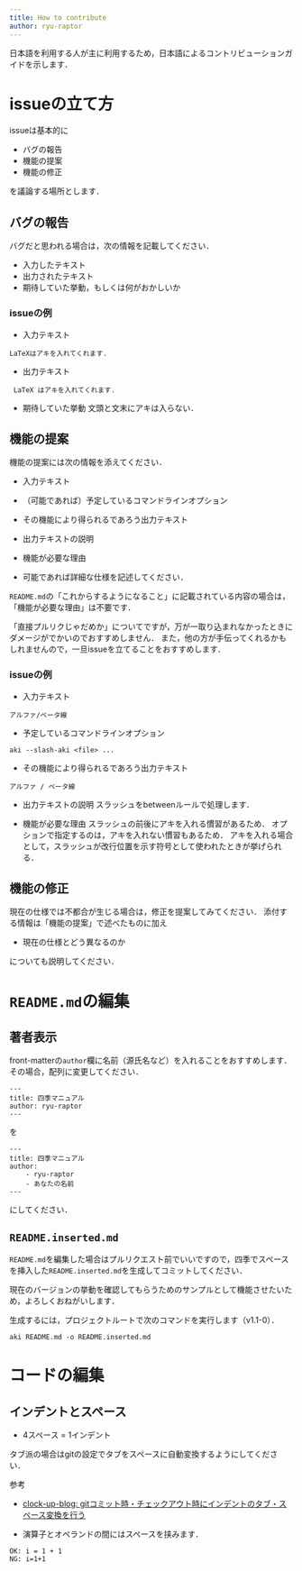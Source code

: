 ```yaml
---
title: How to contribute
author: ryu-raptor
---
```


日本語を利用する人が主に利用するため，日本語によるコントリビューションガイドを示します．

# issueの立て方

issueは基本的に
- バグの報告
- 機能の提案
- 機能の修正

を議論する場所とします．

## バグの報告
バグだと思われる場合は，次の情報を記載してください．

- 入力したテキスト
- 出力されたテキスト
- 期待していた挙動，もしくは何がおかしいか

### issueの例

- 入力テキスト
```
LaTeXはアキを入れてくれます.
```

- 出力テキスト
```
 LaTeX はアキを入れてくれます. 
```

- 期待していた挙動
文頭と文末にアキは入らない．

## 機能の提案
機能の提案には次の情報を添えてください．

- 入力テキスト
- （可能であれば）予定しているコマンドラインオプション
- その機能により得られるであろう出力テキスト
- 出力テキストの説明
- 機能が必要な理由

- 可能であれば詳細な仕様を記述してください．

`README.md`の「これからするようになること」に記載されている内容の場合は，「機能が必要な理由」は不要です．

「直接プルリクじゃだめか」についてですが，万が一取り込まれなかったときにダメージがでかいのでおすすめしません．
また，他の方が手伝ってくれるかもしれませんので，一旦issueを立てることをおすすめします．

### issueの例

- 入力テキスト
```
アルファ/ベータ線
```

- 予定しているコマンドラインオプション
```
aki --slash-aki <file> ...
```

- その機能により得られるであろう出力テキスト
```
アルファ / ベータ線
```

- 出力テキストの説明
スラッシュをbetweenルールで処理します．

- 機能が必要な理由
スラッシュの前後にアキを入れる慣習があるため．
オプションで指定するのは，アキを入れない慣習もあるため．
アキを入れる場合として，スラッシュが改行位置を示す符号として使われたときが挙げられる．

## 機能の修正
現在の仕様では不都合が生じる場合は，修正を提案してみてください．
添付する情報は「機能の提案」で述べたものに加え

- 現在の仕様とどう異なるのか

についても説明してください．

# `README.md`の編集

## 著者表示
front-matterの`author`欄に名前（源氏名など）を入れることをおすすめします．その場合，配列に変更してください．

```
---
title: 四季マニュアル
author: ryu-raptor
---
```

を

```
---
title: 四季マニュアル
author:
    - ryu-raptor
    - あなたの名前
---
```

にしてください．

## `README.inserted.md`
`README.md`を編集した場合はプルリクエスト前でいいですので，四季でスペースを挿入した`README.inserted.md`を生成してコミットしてください．

現在のバージョンの挙動を確認してもらうためのサンプルとして機能させたいため，よろしくおねがいします．

生成するには，プロジェクトルートで次のコマンドを実行します（v1.1-0）．

```
aki README.md -o README.inserted.md
```

# コードの編集

## インデントとスペース
- 4スペース = 1インデント

タブ派の場合はgitの設定でタブをスペースに自動変換するようにしてください．

参考
- [clock-up-blog: gitコミット時・チェックアウト時にインデントのタブ・スペース変換を行う](https://blog.clock-up.jp/entry/2015/03/23/git-tab-space-conversion)

- 演算子とオペランドの間にはスペースを挟みます．

```
OK: i = 1 + 1
NG: i=1+1
```
